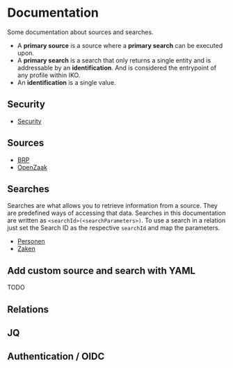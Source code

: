 # Documentation

Some documentation about sources and searches.

- A **primary source** is a source where a **primary search** can be executed upon. 
- A **primary search** is a search that only returns a single entity and is addressable by an **identification**. And is 
    considered the entrypoint of any profile within IKO.
- An **identification** is a single value.

## Security

- [Security](./security.md)

## Sources

- [BRP](./sources/brp.md)
- [OpenZaak](./sources/openzaak.md)

## Searches

Searches are what allows you to retrieve information from a source. They are predefined ways of accessing that data. Searches 
in this documentation are written as `<searchId>(<searchParameters>)`. To use a search in a relation just set the Search ID 
as the respective `searchId` and map the parameters.

- [Personen](./searches/personen.md)
- [Zaken](./searches/zaken.md)

## Add custom source and search with YAML

TODO

## Relations 

## JQ

## Authentication / OIDC
